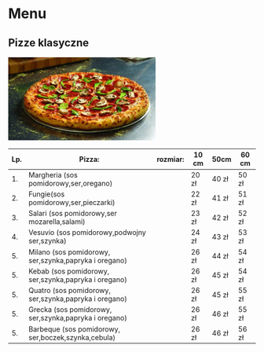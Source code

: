 # Menu

## Pizze klasyczne
<img src="img/1074146-pizza.jpg" width=300>

|Lp.| Pizza:                                                | rozmiar: | 10 cm | 50cm | 60 cm|
|---|-------------------------------------------------------|----------|-------|------|------|
|1. | Margheria (sos pomidorowy,ser,oregano)                |          |20 zł  | 40 zł| 50 zł|
|2. | Fungie(sos pomidorowy,ser,pieczarki)                  |          |22 zł  | 41 zł| 51 zł|
|3. | Salari (sos pomidorowy,ser mozarella,salami)          |          |23 zł  | 42 zł| 52 zł|
|4. | Vesuvio (sos pomidorowy,podwojny ser,szynka)          |          |24 zł  | 43 zł| 53 zł|
|5. | Milano (sos pomidorowy, ser,szynka,papryka i oregano) |          |26 zł  | 44 zł| 54 zł|
|5. | Kebab (sos pomidorowy, ser,szynka,papryka i oregano)  |          |26 zł  | 45 zł| 54 zł|
|5. | Quatro (sos pomidorowy, ser,szynka,papryka i oregano) |          |26 zł  | 45 zł| 55 zł|
|5. | Grecka (sos pomidorowy, ser,szynka,papryka i oregano) |          |26 zł  | 46 zł| 55 zł|
|5. | Barbeque (sos pomidorowy, ser,boczek,szynka,cebula)   |          |26 zł  | 46 zł| 56 zł|
